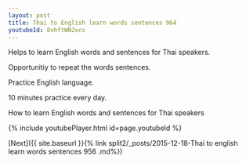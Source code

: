 ```yaml
---
layout: post
title: Thai to English learn words sentences 964 
youtubeId: 8vhftWN2xcs
---
```

 
 
Helps to learn English words and sentences for Thai speakers.

Opportunitiy to repeat the words sentences. 

Practice English language. 
 
10 minutes practice every day. 
 
How to learn English words and sentences for Thai speakers 
 
{% include youtubePlayer.html id=page.youtubeId %}
 
 
[Next]({{ site.baseurl }}{% link  split2/_posts/2015-12-18-Thai to english learn words sentences 956 .md%})
 

